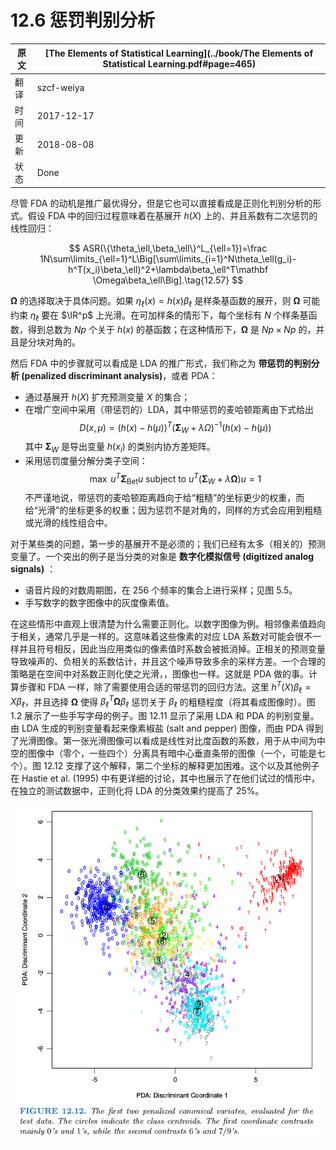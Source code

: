 # 12.6 惩罚判别分析

| 原文   | [The Elements of Statistical Learning](../book/The Elements of Statistical Learning.pdf#page=465) |
| ---- | ---------------------------------------- |
| 翻译   | szcf-weiya                               |
| 时间   | 2017-12-17                   |
| 更新 | 2018-08-08|
|状态| Done| 

尽管 FDA 的动机是推广最优得分，但是它也可以直接看成是正则化判别分析的形式。假设 FDA 中的回归过程意味着在基展开 $h(X)$ 上的、并且系数有二次惩罚的线性回归：

$$
ASR(\{\theta_\ell,\beta_\ell\}^L_{\ell=1})=\frac 1N\sum\limits_{\ell=1}^L\Big[\sum\limits_{i=1}^N\theta_\ell(g_i)-h^T(x_i)\beta_\ell)^2+\lambda\beta_\ell^T\mathbf \Omega\beta_\ell\Big].\tag{12.57}
$$

$\mathbf \Omega$ 的选择取决于具体问题。如果 $\eta_\ell(x)=h(x)\beta_\ell$ 是样条基函数的展开，则 $\mathbf\Omega$ 可能约束 $\eta_\ell$ 要在 $\IR^p$ 上光滑。在可加样条的情形下，每个坐标有 $N$ 个样条基函数，得到总数为 $Np$ 个关于 $h(x)$ 的基函数；在这种情形下，$\mathbf\Omega$ 是 $Np\times Np$ 的，并且是分块对角的。

然后 FDA 中的步骤就可以看成是 LDA 的推广形式，我们称之为 **带惩罚的判别分析 (penalized discriminant analysis)**，或者 PDA：

- 通过基展开 $h(X)$ 扩充预测变量 $X$ 的集合；
- 在增广空间中采用（带惩罚的）LDA，其中带惩罚的麦哈顿距离由下式给出
$$
D(x,\mu)=(h(x)-h(\mu))^T(\mathbf \Sigma_W+\lambda\Omega)^{-1}(h(x)-h(\mu))\tag{12.58}
$$
其中 $\mathbf \Sigma_W$ 是导出变量 $h(x_i)$ 的类别内协方差矩阵。
- 采用惩罚度量分解分类子空间：
$$
\max\; u^T\mathbf \Sigma_{\mathrm{Bet}}u\;\text{subject to }u^T(\mathbf\Sigma_W+\lambda\mathbf\Omega)u=1
$$
不严谨地说，带惩罚的麦哈顿距离趋向于给“粗糙”的坐标更少的权重，而给“光滑”的坐标更多的权重；因为惩罚不是对角的，同样的方式会应用到粗糙或光滑的线性组合中。

对于某些类的问题，第一步的基展开不是必须的；我们已经有太多（相关的）预测变量了。一个突出的例子是当分类的对象是 **数字化模拟信号 (digitized analog signals)** ：

- 语音片段的对数周期图，在 256 个频率的集合上进行采样；见图 5.5。
- 手写数字的数字图像中的灰度像素值。

在这些情形中直观上很清楚为什么需要正则化。以数字图像为例。相邻像素值趋向于相关，通常几乎是一样的。这意味着这些像素的对应 LDA 系数对可能会很不一样并且符号相反，因此当应用类似的像素值时系数会被抵消掉。正相关的预测变量导致噪声的、负相关的系数估计，并且这个噪声导致多余的采样方差。一个合理的策略是在空间中对系数正则化使之光滑，，图像也一样。这就是 PDA 做的事。计算步骤和 FDA 一样，除了需要使用合适的带惩罚的回归方法。这里 $h^T(X)\beta_\ell=X\beta_\ell$，并且选择 $\mathbf \Omega$ 使得 $\beta_\ell^T\mathbf\Omega\beta_\ell$ 惩罚关于 $\beta_\ell$ 的粗糙程度（将其看成图像时）。图 1.2 展示了一些手写字母的例子。图 12.11 显示了采用 LDA 和 PDA 的判别变量。由 LDA 生成的判别变量看起来像素椒盐 (salt and pepper) 图像，而由 PDA 得到了光滑图像。第一张光滑图像可以看成是线性对比度函数的系数，用于从中间为中空的图像中（零个，一些四个）分离具有暗中心垂直条带的图像（一个，可能是七个）。图 12.12 支撑了这个解释，第二个坐标的解释更加困难。这个以及其他例子在 Hastie et al. (1995) 中有更详细的讨论，其中也展示了在他们试过的情形中，在独立的测试数据中，正则化将 LDA 的分类效果约提高了 $25\%$。

![](../img/12/fig12.12.png)